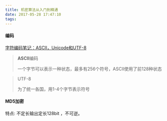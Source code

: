 ```yaml
---
title: 机密算法从入门到精通
date: 2017-05-28 17:47:10
tags:
---
```


#### 编码

[字符编码笔记：ASCII，Unicode和UTF-8](http://www.ruanyifeng.com/blog/2007/10/ascii_unicode_and_utf-8.html)



> **ASCII**编码
>
> 一个字节可以表示一种状态，最多有256个符号，ASCII使用了前128种状态 

> UTF-8 
>
> 为了统一各国，用1-4个字节表示符号



#### MD5加密

特点: 不定长输出定长128bit ，不可逆。

